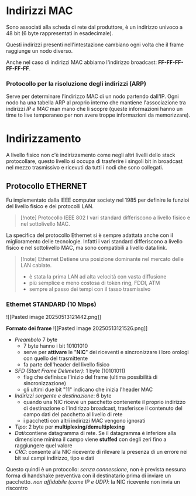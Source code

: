 # Indirizzi MAC
Sono associati alla scheda di rete dal produttore, è un indirizzo univoco a 48 bit (6 byte rappresentati in esadecimale).

Questi indirizzi presenti nell'intestazione cambiano ogni volta che il frame raggiunge un nodo diverso.

Anche nel caso di indirizzi MAC abbiamo l'indirizzo broadcast: **FF-FF-FF-FF-FF-FF**.
### Protocollo per la risoluzione degli indirizzi (ARP)

Serve per determinare l'indirizzo MAC di un nodo partendo dall'IP. 
Ogni nodo ha una tabella ARP al proprio interno che mantiene l'associazione tra indirizzi *IP e MAC* man mano che li scopre (queste informazioni hanno un time to live temporaneo per non avere troppe informazioni da memorizzare).

# Indirizzamento

A livello fisico non c'è indirizzamento come negli altri livelli dello stack protocollare, questo livello si occupa di trasferire i singoli bit in broadcast nel mezzo trasmissivo e ricevuti da tutti i nodi che sono collegati.

## Protocollo ETHERNET
Fu implementato dalla IEEE computer society nel 1985 per definire le funzioi del livello fisico e dei protocolli LAN.

>[!note] Protocollo IEEE 802
>I vari standard differiscono a livello fisico e nel sottolivello MAC.

La specifica del protocollo Ethernet si è sempre adattata anche con il miglioramento delle tecnologie. Infatti i vari standard differiscono a livello fisico e nel sottolivello MAC, ma sono compatibili a livello data link.

>[!note] Ethernet
>Detiene una posizione dominante nel mercato delle LAN cablate.
>- è stata la prima LAN ad alta velocità con vasta diffusione
>- più semplice e meno costosa di token ring, FDDI, ATM
>- sempre al passo dei tempi con il tasso trasmissivo

### Ethernet STANDARD (10 Mbps)
![[Pasted image 20250513121442.png]]

**Formato dei frame**
![[Pasted image 20250513121526.png]]
- *Preambolo* 7 byte
	- 7 byte hanno i bit 10101010
	- serve per **attivare** le "**NIC**" dei riceventi e sincronizzare i loro orologi con quello del trasmittente
	- fa parte dell'header del livello fisico
- *SFD (Start Frame Delimeter)*: 1 byte (10101011)
	- flag che definisce l'inizio del frame (ultima possibilità di sincronizzazione)
	- gli ultimi due bit "11" indicano che inizia l'header MAC
- *Indirizzi sorgente e destinazione*: 6 byte
	- quando una NIC riceve un pacchetto contenente il proprio indirizzo di destinazione o l'indirizzo broadcast, trasferisce il contenuto del campo dati del pacchetto al livello di rete
	- i pacchetti con altri indirizzi MAC vengono ignorati
- *Tipo*: 2 byte per **multiplexing/demultiplexing** 
- *Dati*:contiene datagramma di rete. Se il datagramma è inferiore alla dimensione minima il campo viene **stuffed** con degli zeri fino a raggiungere quel valore
- *CRC*: consente alla NIC ricevente di rilevare la presenza di un errore nei bit sui campi indirizzo, tipo e dati

Questo quindi è un protocollo:
*senza connessione*, non è prevista nessuna forma di handshake preventiva con il destinatario prima di inviare un pacchetto.
*non affidabile (come IP e UDP)*: la NIC ricevente non invia un riscontro

